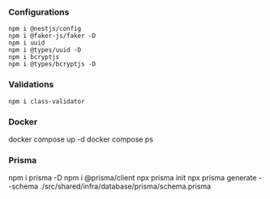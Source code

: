 ### Configurations

```
npm i @nestjs/config
npm i @faker-js/faker -D
npm i uuid
npm i @types/uuid -D
npm i bcryptjs
npm i @types/bcryptjs -D
```

### Validations

```
npm i class-validator
```

### Docker
docker compose up -d
docker compose ps

### Prisma
npm i prisma -D
npm i @prisma/client
npx prisma init
npx prisma generate --schema ./src/shared/infra/database/prisma/schema.prisma
